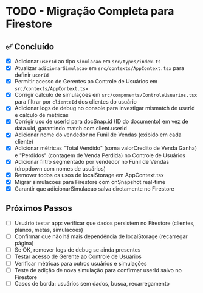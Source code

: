 # TODO - Migração Completa para Firestore

## ✅ Concluído
- [x] Adicionar `userId` ao tipo `Simulacao` em `src/types/index.ts`
- [x] Atualizar `adicionarSimulacao` em `src/contexts/AppContext.tsx` para definir `userId`
- [x] Permitir acesso de Gerentes ao Controle de Usuários em `src/contexts/AppContext.tsx`
- [x] Corrigir cálculo de simulações em `src/components/ControleUsuarios.tsx` para filtrar por `clienteId` dos clientes do usuário
- [x] Adicionar logs de debug no console para investigar mismatch de userId e cálculo de métricas
- [x] Corrigir uso de userId para docSnap.id (ID do documento) em vez de data.uid, garantindo match com client.userId
- [x] Adicionar nome do vendedor no Funil de Vendas (exibido em cada cliente)
- [x] Adicionar métricas "Total Vendido" (soma valorCredito de Venda Ganha) e "Perdidos" (contagem de Venda Perdida) no Controle de Usuários
- [x] Adicionar filtro segmentado por vendedor no Funil de Vendas (dropdown com nomes de usuários)
- [x] Remover todos os usos de localStorage em AppContext.tsx
- [x] Migrar simulacoes para Firestore com onSnapshot real-time
- [x] Garantir que adicionarSimulacao salva diretamente no Firestore

## Próximos Passos
- [ ] Usuário testar app: verificar que dados persistem no Firestore (clientes, planos, metas, simulacoes)
- [ ] Confirmar que não há mais dependência de localStorage (recarregar página)
- [ ] Se OK, remover logs de debug se ainda presentes
- [ ] Testar acesso de Gerente ao Controle de Usuários
- [ ] Verificar métricas para outros usuários e simulações
- [ ] Teste de adição de nova simulação para confirmar userId salvo no Firestore
- [ ] Casos de borda: usuários sem dados, busca, recarregamento
